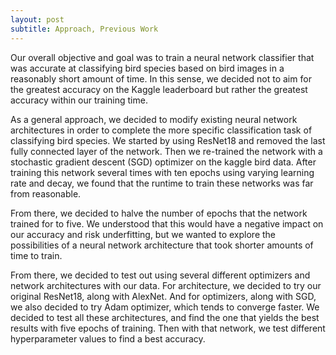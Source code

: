 ```yaml
---
layout: post
subtitle: Approach, Previous Work
---
```


Our overall objective and goal was to train a neural network classifier that was accurate at classifying bird species based on bird images in a reasonably short amount of time. In this sense, we decided not to aim for the greatest accuracy on the Kaggle leaderboard but rather the greatest accuracy within our training time.

As a general approach, we decided to modify existing neural network architectures in order to complete the more specific classification task of classifying bird species. We started by using ResNet18 and removed the last fully connected layer of the network. Then we re-trained the network with a stochastic gradient descent (SGD) optimizer on the kaggle bird data. After training this network several times with ten epochs using varying learning rate and decay, we found that the runtime to train these networks was far from reasonable.

From there, we decided to halve the number of epochs that the network trained for to five. We understood that this would have a negative impact on our accuracy and risk underfitting, but we wanted to explore the possibilities of a neural network architecture that took shorter amounts of time to train.

From there, we decided to test out using several different optimizers and network architectures with our data. For architecture, we decided to try our original ResNet18, along with AlexNet. And for optimizers, along with SGD, we also decided to try Adam optimizer, which tends to converge faster. We decided to test all these architectures, and find the one that yields the best results with five epochs of training. Then with that network, we test different hyperparameter values to find a best accuracy.

